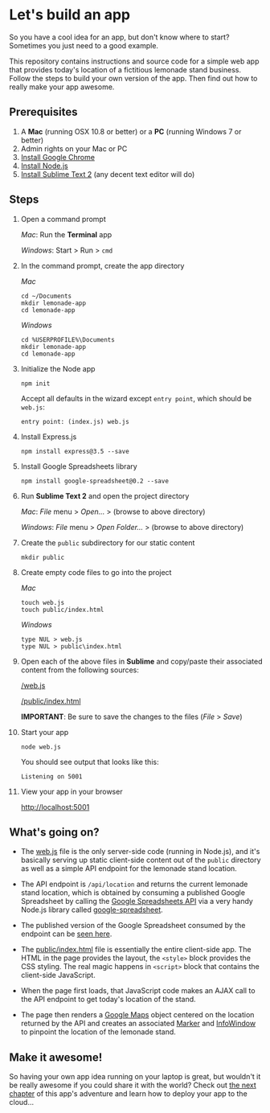 # Let's build an app

So you have a cool idea for an app, but don't know where to start?  Sometimes you just need to a good example.  

This repository contains instructions and source code for a simple web app that provides today's location of a fictitious lemonade stand business.  Follow the steps to build your own version of the app.  Then find out how to really make your app awesome.

## Prerequisites

1. A **Mac** (running OSX 10.8 or better) or a **PC** (running Windows 7 or better)
1. Admin rights on your Mac or PC
1. [Install Google Chrome](https://www.google.com/intl/en/chrome/browser/)
1. [Install Node.js](http://nodejs.org/download/)
1. [Install Sublime Text 2](http://www.sublimetext.com/2) (any decent text editor will do)

## Steps

1. Open a command prompt

    *Mac*: Run the **Terminal** app

    *Windows*: Start > Run > `cmd`

1. In the command prompt, create the app directory

    *Mac*
    ```
    cd ~/Documents
    mkdir lemonade-app
    cd lemonade-app
    ```

    *Windows*
    ```
    cd %USERPROFILE%\Documents
    mkdir lemonade-app
    cd lemonade-app
    ```

1. Initialize the Node app

    ```
    npm init
    ```

    Accept all defaults in the wizard except `entry point`, which should be `web.js`:

    ```
    entry point: (index.js) web.js
    ```

1. Install Express.js

    ```
    npm install express@3.5 --save
    ```

1. Install Google Spreadsheets library

    ```
    npm install google-spreadsheet@0.2 --save
    ```

1. Run **Sublime Text 2** and open the project directory

    *Mac*: *File* menu > *Open...* > (browse to above directory)

    *Windows*: *File* menu > *Open Folder...* > (browse to above directory)

1. Create the `public` subdirectory for our static content

    ```
    mkdir public
    ```

1. Create empty code files to go into the project

    *Mac*
    ```
    touch web.js
    touch public/index.html
    ```

    *Windows*
    ```
    type NUL > web.js
    type NUL > public\index.html
    ```

1. Open each of the above files in **Sublime** and copy/paste their associated content from the following sources:

    [/web.js](/web.js)

    [/public/index.html](/public/index.html)

    **IMPORTANT**: Be sure to save the changes to the files (*File* > *Save*)

1. Start your app

    ```
    node web.js
    ```

    You should see output that looks like this:

    ```
    Listening on 5001
    ```

1. View your app in your browser

    [http://localhost:5001](http://localhost:5001)

## What's going on?

* The [web.js](/web.js) file is the only server-side code (running in Node.js), and it's basically serving up static client-side content out of the `public` directory as well as a simple API endpoint for the lemonade stand location.

* The API endpoint is `/api/location` and returns the current lemonade stand location, which is obtained by consuming a published Google Spreadsheet by calling the [Google Spreadsheets API](https://developers.google.com/google-apps/spreadsheets/) via a very handy Node.js library called [google-spreadsheet](https://github.com/theoephraim/node-google-spreadsheet).

* The published version of the Google Spreadsheet consumed by the endpoint can be [seen here](https://docs.google.com/spreadsheets/d/1MxOkAmSITKl6dKSQjkUkU72UcXPykTfn2Eae5BsL5pA/pubhtml).

* The [public/index.html](/public/index.html) file is essentially the entire client-side app.  The HTML in the page provides the layout, the `<style>` block provides the CSS styling.  The real magic happens in `<script>` block that contains the client-side JavaScript.

* When the page first loads, that JavaScript code makes an AJAX call to the API endpoint to get today's location of the stand.

* The page then renders a [Google Maps](https://developers.google.com/maps/) object centered on the location returned by the API and creates an associated [Marker](https://developers.google.com/maps/documentation/javascript/reference?csw=1#Marker) and [InfoWindow](https://developers.google.com/maps/documentation/javascript/reference?csw=1#InfoWindow) to pinpoint the location of the lemonade stand.

## Make it awesome!

So having your own app idea running on your laptop is great, but wouldn't it be really awesome if you could share it with the world?  Check out [the next chapter](https://github.com/TargetRAD/lemonade-app/tree/awesome) of this app's adventure and learn how to deploy your app to the cloud...
